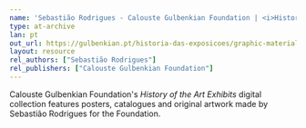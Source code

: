 ```yaml
---
name: 'Sebastião Rodrigues - Calouste Gulbenkian Foundation | <i>History of the Art Exhibits</i>'
type: at-archive
lan: pt
out_url: https://gulbenkian.pt/historia-das-exposicoes/graphic-materials/?filter%5Bs%5D=Sebastião+Rodrigues&filter%5Blocation%5D%5B%5D=filtro5&filter%5Bdecades%5D%5B%5D=
layout: resource
rel_authors: ["Sebastião Rodrigues"]
rel_publishers: ["Calouste Gulbenkian Foundation"]
---
```


Calouste Gulbenkian Foundation's <cite>History of the Art Exhibits</cite> digital collection features posters, catalogues and original artwork made by Sebastião Rodrigues for the Foundation.
